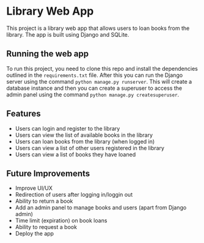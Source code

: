 # Library Web App

This project is a library web app that allows users to loan books from the library. The app is built using Django and SQLite.

## Running the web app

To run this project, you need to clone this repo and install the dependencies outlined in the `requirements.txt` file. After this you can run the Django server using the command `python manage.py runserver`.
This will create a database instance and then you can create a superuser to access the admin panel using the command `python manage.py createsuperuser`.

## Features

- Users can login and register to the library
- Users can view the list of available books in the library
- Users can loan books from the library (when logged in)
- Users can view a list of other users registered in the library
- Users can view a list of books they have loaned

## Future Improvements

- Improve UI/UX
- Redirection of users after logging in/loggin out
- Ability to return a book
- Add an admin panel to manage books and users (apart from Django admin)
- Time limit (expiration) on book loans
- Ability to request a book
- Deploy the app
